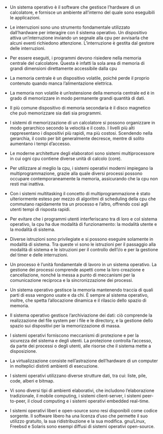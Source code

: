 -   Un sistema operativo è il software che gestisce l’hardware di un calcolatore, e fornisce un ambiente all’interno del quale sono eseguibili le applicazioni.
    
-   Le interruzioni sono uno strumento fondamentale utilizzato dall’hardware per interagire con il sistema operativo. Un dispositivo attiva un’interruzione inviando un segnale alla cpu per avvisarla che alcuni eventi richiedono attenzione. L’interruzione è gestita dal gestore delle interruzioni.
    
-   Per essere eseguiti, i programmi devono risiedere nella memoria centrale del calcolatore. Questa è infatti la sola area di memoria di grandi dimensioni direttamente accessibile dalla cpu
    
-   La memoria centrale è un dispositivo volatile, poiché perde il proprio contenuto quando manca l’alimentazione elettrica.
    
-   La memoria non volatile è un’estensione della memoria centrale ed è in grado di memorizzare in modo permanente grandi quantità di dati.
    
-   Il più comune dispositivo di memoria secondaria è il disco magnetico che può memorizzare sia dati sia programmi.
    
-   I sistemi di memorizzazione di un calcolatore si possono organizzare in modo gerarchico secondo la velocità e il costo. I livelli più alti rappresentano i dispositivi più rapidi, ma più costosi. Scendendo nella gerarchia, il costo per bit generalmente decresce, mentre di solito aumentano i tempi d’accesso.
    
-   Le moderne architetture degli elaboratori sono sistemi multiprocessore in cui ogni cpu contiene diverse unità di calcolo (core).
    
-   Per utilizzare al meglio la cpu, i sistemi operativi moderni impiegano la multiprogrammazione, grazie alla quale diversi processi possono occupare contemporaneamente la memoria, assicurando che la cpu non resti mai inattiva.
    
-   Con i sistemi multitasking il concetto di multiprogrammazione è stato ulteriormente esteso per mezzo di algoritmi di scheduling della cpu che commutano rapidamente tra un processo e l’altro, offrendo così agli utenti tempi di risposta rapidi.
    
-   Per evitare che i programmi utenti interferiscano tra di loro e col sistema operativo, la cpu ha due modalità di funzionamento: la modalità utente e la modalità di sistema.
    
-   Diverse istruzioni sono privilegiate e si possono eseguire solamente in modalità di sistema. Tra queste vi sono le istruzioni per il passaggio alla modalità di sistema e le istruzioni per il controllo dell’i/o e per la gestione del timer e delle interruzioni.
    
-   Un processo è l’unità fondamentale di lavoro in un sistema operativo. La gestione dei processi comprende aspetti come la loro creazione e cancellazione, nonché la messa a punto di meccanismi per la comunicazione reciproca e la sincronizzazione dei processi.
    
-   Un sistema operativo gestisce la memoria mantenendo traccia di quali parti di essa vengono usate e da chi. È sempre al sistema operativo, inoltre, che spetta l’allocazione dinamica e il rilascio dello spazio di memoria.
    
-   Il sistema operativo gestisce l’archiviazione dei dati: ciò comprende la realizzazione del file system per i file e le directory, e la gestione dello spazio sui dispositivi per la memorizzazione di massa.
    
-   I sistemi operativi forniscono meccanismi di protezione e per la sicurezza del sistema e degli utenti. La protezione controlla l’accesso, da parte dei processi o degli utenti, alle risorse che il sistema mette a disposizione.
    
-   La virtualizzazione consiste nell’astrazione dell’hardware di un computer in molteplici distinti ambienti di esecuzione.
    
-   I sistemi operativi utilizzano diverse strutture dati, tra cui: liste, pile, code, alberi e bitmap.
    
-   Vi sono diversi tipi di ambienti elaborativi, che includono l’elaborazione tradizionale, il mobile computing, i sistemi client-server, i sistemi peer-to-peer, il cloud computing e i sistemi operativi embedded real-time.
    
-   I sistemi operativi liberi e open-source sono resi disponibili come codice sorgente. Il software libero ha una licenza d’uso che permette il suo utilizzo gratuito, la sua ridistribuzione e la sua modifica. gnu/Linux, Freebsd e Solaris sono esempi diffusi di sistemi operativi open-source.